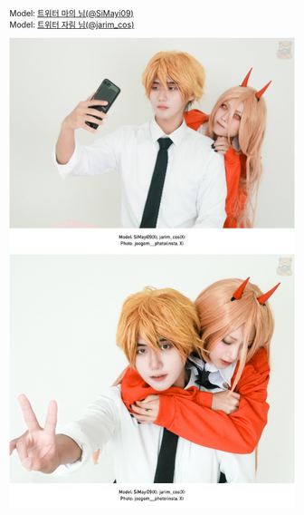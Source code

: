 ﻿---
dddd: 2024.08.26 오림 체인소맨 트윈
nickname: 마의+자림
sns_type: x
sns_id: SiMayi09, jarim_cos
---

<a name="SiMayi09+jarim_cos"></a>
Model: <a href="https://x.com/SiMayi09" target="_blank">트위터 마의 님(@SiMayi09)</a>  
Model: <a href="https://x.com/jarim_cos" target="_blank">트위터 자림 님(@jarim_cos)</a>

![KakaoTalk2024083100222734303.jpg](/assets/img/2024/08-26/마의+자림/KakaoTalk2024083100222734303.jpg)
![KakaoTalk2024083100222734304.jpg](/assets/img/2024/08-26/마의+자림/KakaoTalk2024083100222734304.jpg)
